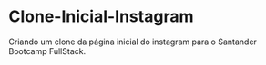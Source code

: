 # Clone-Inicial-Instagram

Criando um clone da página inicial do instagram para o Santander Bootcamp FullStack.
